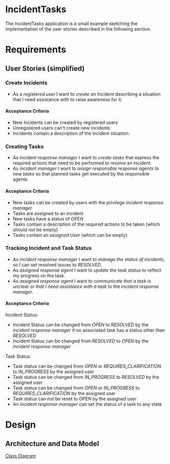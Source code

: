 # IncidentTasks

The IncidentTasks application is a small example sketching the implementation of the user stories described in the following section.

# Requirements

## User Stories (simplified)

### Create Incidents

* As a *registered user* I want to *create an Incident* describing a situation that I need assistance with to raise awareness for it.

#### Acceptance Criteria

* New Incidents can be created by registered users
* Unregistered users can't create new incidents
* Incidents contain a description of the incident situation.

### Creating Tasks

* As *incident response manager* I want to *create tasks* that express the required actions that need to be performed to resolve an incident. 
* As *incident manager* I want to *assign responsible response agents to new tasks* so that planned tasks get executed by the responsible agents.   

#### Acceptance Criteria

* New tasks can be created by users with the privilege *incident response manager*
* Tasks are assigned to an incident
* New tasks have a status of *OPEN*
* Tasks contain a description of the required actions to be taken (which should not be empty)
* Tasks contain an *assigned User* (which can be empty)


### Tracking Incident and Task Status

* As *incident response manager* I want to *manage the status of incidents*, so I can set resolved issues to *RESOLVED*.
* As *assigned response agent* I want to *update the task status* to reflect my progress on the task.
* As *assigned response agent* I want to *communicate that a task is unclear or that I need assistance with a task* to the *incident response manager*.

#### Acceptance Criteria

Incident Status:
* Incident Status can be changed from *OPEN* to *RESOLVED* by the *incident response manager* if no associated task has a status other than *RESOLVED*
* Incident Status can be changed from *RESOLVED* to *OPEN* by the *incident response manager*

Task Status:
* Task status can be changed from *OPEN* or *REQUIRES_CLARIFICATION* to *IN_PROGRESS* by the assigned user
* Task status can be changed from *IN_PROGRESS* to *RESOLVED* by the assigned user
* Task status can be changed from *OPEN* or *IN_PROGRESS* to *REQUIRES_CLARIFICATION* by the assigned user
* Task status can not be reset to *OPEN* by the assigned user
* An *incident response manager* can set the status of a task to any state

# Design 

## Architecture and Data Model
 
[Class Diagram](./classDiagram.md)
